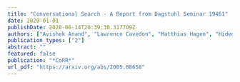 ```yaml
---
title: "Conversational Search - A Report from Dagstuhl Seminar 19461"
date: 2020-01-01
publishDate: 2020-06-14T20:39:30.317709Z
authors: ["Avishek Anand", "Lawrence Cavedon", "Matthias Hagen", "Hideo Joho", "Mark Sanderson", "Benno Stein"]
publication_types: ["2"]
abstract: ""
featured: false
publication: "*CoRR*"
url_pdf: "https://arxiv.org/abs/2005.08658"
---
```


